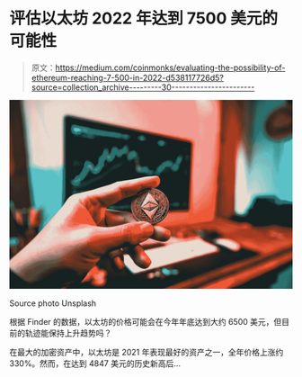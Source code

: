 # 评估以太坊 2022 年达到 7500 美元的可能性

> 原文：<https://medium.com/coinmonks/evaluating-the-possibility-of-ethereum-reaching-7-500-in-2022-d538117726d5?source=collection_archive---------30----------------------->

![](img/2d0f05e88f8870a227667170fe613794.png)

Source photo Unsplash

根据 Finder 的数据，以太坊的价格可能会在今年年底达到大约 6500 美元，但目前的轨迹能保持上升趋势吗？

在最大的加密资产中，以太坊是 2021 年表现最好的资产之一，全年价格上涨约 330%。然而，在达到 4847 美元的历史新高后…